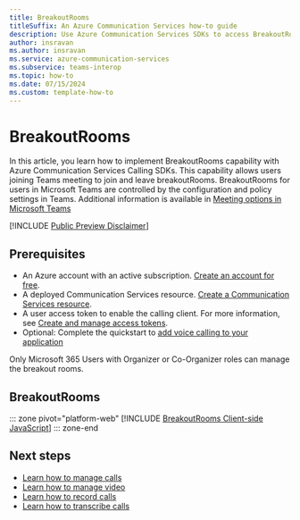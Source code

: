 ```yaml
---
title: BreakoutRooms
titleSuffix: An Azure Communication Services how-to guide
description: Use Azure Communication Services SDKs to access BreakoutRooms
author: insravan
ms.author: insravan
ms.service: azure-communication-services
ms.subservice: teams-interop
ms.topic: how-to 
ms.date: 07/15/2024
ms.custom: template-how-to
---
```


# BreakoutRooms
In this article, you learn how to implement BreakoutRooms capability with Azure Communication Services Calling SDKs. This capability allows users joining Teams meeting to join and leave breakoutRooms. BreakoutRooms for users in Microsoft Teams are controlled by the configuration and policy settings in Teams. Additional information is available in [Meeting options in Microsoft Teams]([https://support.microsoft.com/office/meeting-options-in-microsoft-teams-53261366-dbd5-45f9-aae9-a70e6354f88e](https://support.microsoft.com/en-us/office/use-breakout-rooms-in-microsoft-teams-meetings-7de1f48a-da07-466c-a5ab-4ebace28e461))

[!INCLUDE [Public Preview Disclaimer](../../includes/public-preview-include-document.md)]

## Prerequisites

- An Azure account with an active subscription. [Create an account for free](https://azure.microsoft.com/free/?WT.mc_id=A261C142F). 
- A deployed Communication Services resource. [Create a Communication Services resource](../../quickstarts/create-communication-resource.md).
- A user access token to enable the calling client. For more information, see [Create and manage access tokens](../../quickstarts/identity/access-tokens.md).
- Optional: Complete the quickstart to [add voice calling to your application](../../quickstarts/voice-video-calling/getting-started-with-calling.md)

Only Microsoft 365 Users with Organizer or Co-Organizer roles can manage the breakout rooms.

## BreakoutRooms
::: zone pivot="platform-web"
[!INCLUDE [BreakoutRooms Client-side JavaScript](./includes/breakoutRooms/breakoutRooms-web.md)]
::: zone-end

## Next steps
- [Learn how to manage calls](./manage-calls.md)
- [Learn how to manage video](./manage-video.md)
- [Learn how to record calls](./record-calls.md)
- [Learn how to transcribe calls](./call-transcription.md)
